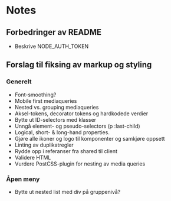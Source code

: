 # Notes

## Forbedringer av README

- Beskrive NODE_AUTH_TOKEN

## Forslag til fiksing av markup og styling

### Generelt

- Font-smoothing?
- Mobile first mediaqueries
- Nested vs. grouping mediaqueries
- Aksel-tokens, decorator tokens og hardkodede verdier
- Bytte ut ID-selectors med klasser
- Unngå element- og pseudo-selectors (p :last-child)
- Logical, short- & long-hand properties.
- Gjøre alle ikoner og logo til komponenter og samkjøre oppsett
- Linting av duplikatregler
- Rydde opp i referanser fra shared til client
- Validere HTML
- Vurdere PostCSS-plugin for nesting av media queries

### Åpen meny

- Bytte ut nested list med div på gruppenivå?
